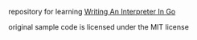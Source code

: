 
repository for learning [Writing An Interpreter In Go](https://interpreterbook.com)

original sample code is licensed under the MIT license
